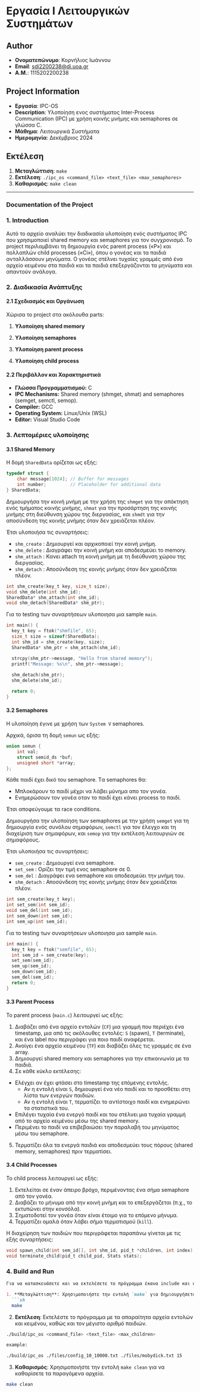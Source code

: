 # Εργασία Ι Λειτουργικών Συστημάτων
## Author

- **Oνοματεπώνυμο**: Κορνήλιος Ιωάννου
- **Email**: sdi2200238@di.uoa.gr
- **Α.Μ.**: 1115202200238

## Project Information

- **Εργασία**: IPC-OS
- **Description**: Υλοποίηση ενος συστήματος Inter-Process Communication (IPC) με χρήση κοινής μνήμης και semaphores σε γλώσσα C.
- **Μάθημα**: Λειτουργικά Συστήματα
- **Ημερομηνία**: Δεκέμβριος 2024

## Εκτέλεση

1. **Μεταγλώττιση**: `make`
2. **Εκτέλεση**: `./ipc_os <command_file> <text_file> <max_semaphores>`
3. **Καθαρισμός**: `make clean`

---

### **Documentation of the Project**

### **1. Introduction**

Αυτό το αρχείο αναλύει την διαδικασία υλοποίηση ενός συστήματος IPC που χρησιμοποιεί shared memory και semaphores για τον συγχρονισμό. Το project περιλαμβάνει τη δημιουργία ενός parent process («P») και πολλαπλών child processes («Ci»), όπου ο γονέας και τα παιδιά ανταλλάσσουν μηνύματα. Ο γονέας στέλνει τυχαίες γραμμές από ένα αρχείο κειμένου στα παιδιά και τα παιδιά επεξεργάζονται τα μηνύματα και απαντούν ανάλογα.

### **2. Διαδικασία Ανάπτυξης**

#### **2.1 Σχεδιασμός και Οργάνωση**

Χώρισα το project στα ακόλουθα parts:

1. **Υλοποίηση shared memory** 

2. **Υλοποίηση semaphores** 

3. **Υλοποίηση parent process**

4. **Υλοποίηση child process**

#### **2.2 Περιβάλλον και Χαρακτηριστικά**

- **Γλώσσα Προγραμματισμού:** C 
- **IPC Mechanisms:** Shared memory (shmget, shmat) and semaphores (semget, semctl, semop).
- **Compiler:** GCC
- **Operating System:** Linux/Unix (WSL) 
- **Editor:** Visual Studio Code

### **3. Λεπτομέριες υλοποίησης**

#### **3.1 Shared Memory**

Η δομή `SharedData` ορίζεται ως εξής:

```c
typedef struct {
    char message[1024]; // Buffer for messages
    int number;         // Placeholder for additional data
} SharedData;
```

Δημιουργήσα την κοινή μνήμη με την χρήση της `shmget` για την απόκτηση ενός τμήματος κοινής μνήμης, `shmat` για την προσάρτηση της κοινής μνήμης στη διεύθυνση χώρου της διεργασίας, και `shmdt` για την αποσύνδεση της κοινής μνήμης όταν δεν χρειάζεται πλέον.

Έτσι υλοποιήσα τις συναρτήσεις: 
- `shm_create` : Δημιουργεί και αρχικοποιεί την κοινή μνήμη.
- `shm_delete` : Διαγράφει την κοινή μνήμη και αποδεσμεύει το memory.
- `shm_attach` : Κανει attach τη κοινή μνήμη με τη διεύθυνση χώρου της διεργασίας.
- `shm_detach` : Αποσύνδεση της κοινής μνήμης όταν δεν χρειάζεται πλέον.
```c
int shm_create(key_t key, size_t size);
void shm_delete(int shm_id);
SharedData* shm_attach(int shm_id);
void shm_detach(SharedData* shm_ptr);
```

Για το testing των συναρτήσεων υλοποιησα μια sample `main`.

```c
int main() {
  key_t key = ftok("shmfile", 65);
  size_t size = sizeof(SharedData);
  int shm_id = shm_create(key, size);
  SharedData* shm_ptr = shm_attach(shm_id);

  strcpy(shm_ptr->message, "Hello from shared memory");
  printf("Message: %s\n", shm_ptr->message);
  
  shm_detach(shm_ptr);
  shm_delete(shm_id);

  return 0;
}
```

#### **3.2 Semaphores**

Η υλοποίηση έγινε με χρήση των `System V` semaphores.

Aρχικά, όρισα τη δομή `semun` ως εξής:

```c
union semun {
    int val;
    struct semid_ds *buf;
    unsigned short *array;
};
```
Κάθε παιδί έχει δικό του semaphore. Tα semaphores θα:

- Μπλοκάρουν το παιδί μέχρι να λάβει μύνημα απο τον γονέα.
- Eνημερώσουν τον γονέα οταν το παιδί έχει κάνει process το παιδί.

Έτσι αποφεύγουμε τα race conditions.

Δημιουργήσα την υλοποίηση των semaphores με την χρήση `semget` για τη δημιουργία ενός συνόλου σημαφόρων, `semctl` για τον έλεγχο και τη διαχείριση των σημαφόρων, και `semop` για την εκτέλεση λειτουργιών σε σημαφόρους.

Έτσι υλοποιήσα τις συναρτήσεις: 
- `sem_create` : Δημιουργεί ενα semaphore.
- `set_sem`    : Ορίζει την τιμή ενος semaphore σε 0.
- `sem_del`    : Διαγράφει ενα semaphore και αποδεσμεύει την μνήμη του.
- `shm_detach` : Αποσύνδεση της κοινής μνήμης όταν δεν χρειάζεται πλέον.

```c
int sem_create(key_t key);
int set_sem(int sem_id);
void sem_del(int sem_id);
int sem_down(int sem_id);
int sem_up(int sem_id);
```

Για το testing των συναρτήσεων υλοποιησα μια sample `main`.

```c
int main() {
  key_t key = ftok("semfile", 65);
  int sem_id = sem_create(key);
  set_sem(sem_id);
  sem_up(sem_id);
  sem_down(sem_id);
  sem_del(sem_id);
  return 0;
}
```

#### **3.3 Parent Process**

Το parent process (`main.c`) λειτουργεί ως εξής:
1. Διαβάζει από ένα αρχείο εντολών (`CF`) μια γραμμή που περιέχει ένα timestamp, μια από τις ακόλουθες εντολές: `S` (spawn), `T` (terminate), και ένα label που περιγράφει για ποιο παιδί αναφέρεται.
2. Ανοίγει ένα αρχείο κειμένου (`TF`) και διαβάζει όλες τις γραμμές σε ένα array.
3. Δημιουργεί shared memory και semaphores για την επικοινωνία με τα παιδιά.
4. Σε κάθε κύκλο εκτέλεσης:
  - Ελέγχει αν έχει φτάσει στο timestamp της επόμενης εντολής.
    - Αν η εντολή είναι `S`, δημιουργεί ένα νέο παιδί και το προσθέτει στη λίστα των ενεργών παιδιών.
    - Αν η εντολή είναι `T`, τερματίζει το αντίστοιχο παιδί και ενημερώνει τα στατιστικά του.
  - Επιλέγει τυχαία ένα ενεργό παιδί και του στέλνει μια τυχαία γραμμή από το αρχείο κειμένου μέσω της shared memory.
  - Περιμένει το παιδί να επιβεβαιώσει την παραλαβή του μηνύματος μέσω του semaphore.
5. Τερματίζει όλα τα ενεργά παιδιά και αποδεσμεύει τους πόρους (shared memory, semaphores) πριν τερματίσει.


#### **3.4 Child Processes**

Το child process λειτουργεί ως εξής:
1. Εκτελείται σε έναν άπειρο βρόχο, περιμένοντας ένα σήμα semaphore από τον γονέα.
2. Διαβάζει το μήνυμα από την κοινή μνήμη και το επεξεργάζεται (π.χ., το εκτυπώνει στην κονσόλα).
3. Σηματοδοτεί τον γονέα όταν είναι έτοιμο για το επόμενο μήνυμα.
4. Τερματίζει ομαλά όταν λάβει σήμα τερματισμού (`kill`).


Η διαχείρηση των παιδιών που περιγράφεται παραπάνω γίνεται με τις εξής συναρτήσεις:
```c
void spawn_child(int sem_id[], int shm_id, pid_t *children, int index);
void terminate_child(pid_t child_pid, Stats stats);
```


### **4. Build and Run**

```markdown
Για να κατασκευάσετε και να εκτελέσετε το πρόγραμμα έκανα include και ένα Makefile.

1. **Μεταγλώττιση**: Χρησιμοποιήστε την εντολή `make` για δημιουργήσεται το executable.
  ```sh
  make
  ```

2. **Εκτέλεση**: Εκτελέστε το πρόγραμμα με τα απαραίτητα αρχεία εντολών και κειμένου, καθώς και τον μέγιστο αριθμό παιδιών.
  ```sh
  ./build/ipc_os <command_file> <text_file> <max_children>

  example:

  ./build/ipc_os ./files/config_10_10000.txt ./files/mobydick.txt 15
  ```

3. **Καθαρισμός**: Χρησιμοποιήστε την εντολή `make clean` για να καθαρίσετε τα παραγόμενα αρχεία.
  ```sh
  make clean
  ```

```